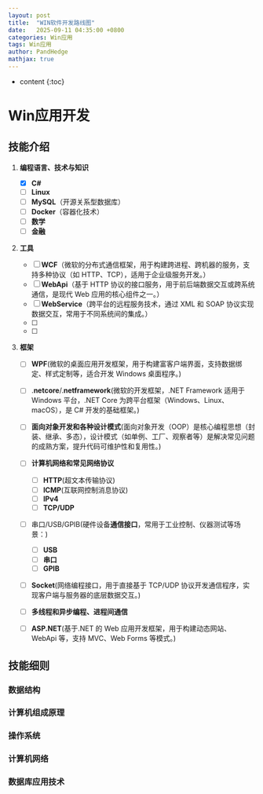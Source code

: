 ```yaml
---
layout: post
title:  "WIN软件开发路线图"
date:   2025-09-11 04:35:00 +0800
categories: Win应用
tags: Win应用  
author: PandHedge
mathjax: true
---
```


* content
{:toc}


# Win应用开发



## 技能介绍

1. **编程语言、技术与知识**

   - [x] **C#**
   - [ ] **Linux**
   - [ ] **MySQL**（开源关系型数据库）
   - [ ] **Docker**（容器化技术）
   - [ ] **数学**
   - [ ] **金融**

2. **工具**

   - [ ] **WCF**（微软的分布式通信框架，用于构建跨进程、跨机器的服务，支持多种协议（如 HTTP、TCP），适用于企业级服务开发。）
   - [ ] **WebApi**（基于 HTTP 协议的接口服务，用于前后端数据交互或跨系统通信，是现代 Web 应用的核心组件之一。）
   - [ ] **WebService**（跨平台的远程服务技术，通过 XML 和 SOAP 协议实现数据交互，常用于不同系统间的集成。）
   - [ ] 
   - [ ] 
   
3. **框架**

   - [ ] **WPF**(微软的桌面应用开发框架，用于构建富客户端界面，支持数据绑定、样式定制等，适合开发 Windows 桌面程序。)
   
   - [ ] .**netcore**/.**netframework**(微软的开发框架，.NET Framework 适用于 Windows 平台，.NET Core 为跨平台框架（Windows、Linux、macOS），是 C# 开发的基础框架。)
   
   - [ ] **面向对象开发和各种设计模式**(面向对象开发（OOP）是核心编程思想（封装、继承、多态），设计模式（如单例、工厂、观察者等）是解决常见问题的成熟方案，提升代码可维护性和复用性。)

   - [ ] **计算机网络和常见网络协议**
   
     - [ ] **HTTP**(超文本传输协议)
     - [ ] **ICMP**(互联网控制消息协议)
     - [ ] **IPv4**
     - [ ] **TCP/UDP**
   
   - [ ] 串口/USB/GPIB(硬件设备**通信接口**，常用于工业控制、仪器测试等场景：)
   
     - [ ] **USB**
     - [ ] **串口**
     - [ ] **GPIB**
   
   - [ ] **Socket**(网络编程接口，用于直接基于 TCP/UDP 协议开发通信程序，实现客户端与服务器的底层数据交互。)
   
   - [ ] **多线程和异步编程、进程间通信**
   
   - [ ] **ASP.NET**(基于.NET 的 Web 应用开发框架，用于构建动态网站、WebApi 等，支持 MVC、Web Forms 等模式。)
   
     
   
   



## 技能细则



### 数据结构

### 计算机组成原理

### 操作系统

### 计算机网络

### 数据库应用技术

